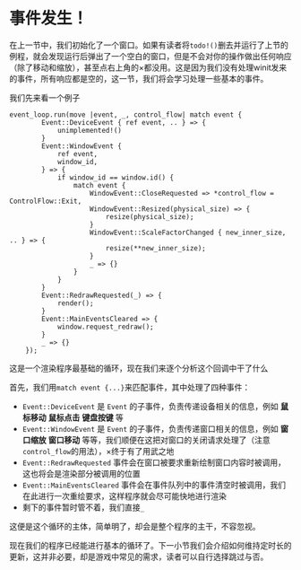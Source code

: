 # 事件发生！

在上一节中，我们初始化了一个窗口。如果有读者将`todo!()`删去并运行了上节的例程，就会发现运行后弹出了一个空白的窗口，但是不会对你的操作做出任何响应（除了移动和缩放），甚至点右上角的$\times$都没用。这是因为我们没有处理winit发来的事件，所有响应都是空的，这一节，我们将会学习处理一些基本的事件。

我们先来看一个例子

```rust,no_run
event_loop.run(move |event, _, control_flow| match event {
        Event::DeviceEvent { ref event, .. } => {
            unimplemented!()
        }
        Event::WindowEvent {
            ref event,
            window_id,
        } => {
            if window_id == window.id() {
                match event {
                    WindowEvent::CloseRequested => *control_flow = ControlFlow::Exit,
                    WindowEvent::Resized(physical_size) => {
                        resize(physical_size);
                    }
                    WindowEvent::ScaleFactorChanged { new_inner_size, .. } => {
                        resize(**new_inner_size);
                    }
                    _ => {}
                }
            }
        }
        Event::RedrawRequested(_) => {
            render();
        }
        Event::MainEventsCleared => {
            window.request_redraw();
        }
        _ => {}
    });
```

这是一个渲染程序最基础的循环，现在我们来逐个分析这个回调中干了什么

首先，我们用`match event {...}`来匹配事件，其中处理了四种事件：

- `Event::DeviceEvent` 是 `Event` 的子事件，负责传递设备相关的信息，例如 __鼠标移动__ __鼠标点击__ __键盘按键__ 等
- `Event::WindowEvent` 是 `Event` 的子事件，负责传递窗口相关的信息，例如 __窗口缩放__ __窗口移动__ 等等，我们顺便在这把对窗口的关闭请求处理了（注意`control_flow`的用法），$\times$终于有了用武之地
- `Event::RedrawRequested` 事件会在窗口被要求重新绘制窗口内容时被调用，这也将会是渲染部分被调用的位置
- `Event::MainEventsCleared` 事件会在事件队列中的事件清空时被调用，我们在此进行一次重绘要求，这样程序就会尽可能快地进行渲染
- 剩下的事件暂时管不着，我们直接`_`

这便是这个循环的主体，简单明了，却会是整个程序的主干，不容忽视。

现在我们的程序已经能进行基本的循环了。下一小节我们会介绍如何维持定时长的更新，这并非必要，却是游戏中常见的需求，读者可以自行选择跳过与否。
